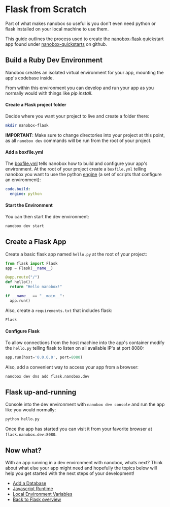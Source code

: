 # Flask from Scratch
Part of what makes nanobox so useful is you don't even need python or flask installed on your local machine to use them.

This guide outlines the process used to create the <a href="https://github.com/nanobox-quickstarts/nanobox-flask" target="\_blank">nanobox-flask</a> quickstart app found under <a href="https://github.com/nanobox-quickstarts" target="\_blank">nanobox-quickstarts</a> on github.

## Build a Ruby Dev Environment
Nanobox creates an isolated virtual environment for your app, mounting the app's codebase inside.

From within this environment you can develop and run your app as you normally would with things like *pip install*.

#### Create a Flask project folder
Decide where you want your project to live and create a folder there:

```bash
mkdir nanobox-flask
```

**IMPORTANT**: Make sure to change directories into your project at this point, as all `nanobox dev` commands will be run from the root of your project.

#### Add a boxfile.yml
The <a href="https://docs.nanobox.io/boxfile/" target="\_blank">boxfile.yml</a> tells nanobox how to build and configure your app's environment. At the root of your project create a `boxfile.yml` telling nanobox you want to use the python <a href="https://docs.nanobox.io/engines/" target="\_blank">engine</a> (a set of scripts that configure an environment):

```yaml
code.build:
  engine: python
```

#### Start the Environment
You can then start the dev environment:

```bash
nanobox dev start
```

## Create a Flask App
Create a basic flask app named `hello.py` at the root of your project:

```python
from flask import Flask
app = Flask(__name__)

@app.route("/")
def hello():
  return "Hello nanobox!"

if __name__ == "__main__":
  app.run()
```

Also, create a `requirements.txt` that includes flask:

```txt
Flask
```

#### Configure Flask
To allow connections from the host machine into the app's container modify the `hello.py` telling flask to listen on all available IP's at port 8080:

```python
app.run(host='0.0.0.0', port=8080)
```

Also, add a convenient way to access your app from a browser:

```bash
nanobox dev dns add flask.nanobox.dev
```

## Flask up-and-running
Console into the dev environment with `nanobox dev console` and run the app like you would normally:

```bash
python hello.py
```

Once the app has started you can visit it from your favorite browser at `flask.nanobox.dev:8080`.

## Now what?
With an app running in a dev environment with nanobox, whats next? Think about what else your app might need and hopefully the topics below will help you get started with the next steps of your development!

* [Add a Database](/python/flask/add-a-database)
* [Javascript Runtime](/python/flask/javascript-runtime)
* [Local Environment Variables](/python/flask/local-evars)
* [Back to Flask overview](/python/flask)
